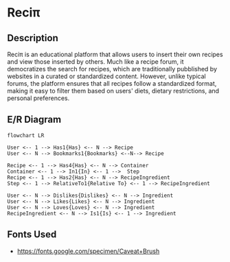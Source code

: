 # Reciπ

## Description
Reciπ is an educational platform that allows users to insert their own recipes
and view those inserted by others. Much like a recipe forum, it democratizes the search for recipes,
which are traditionally pubblished by websites in a curated or standardized content. However, unlike typical 
forums, the platform ensures that all recipes follow a standardized format, making it easy to filter 
them based on users' diets, dietary restrictions, and personal preferences.

## E/R Diagram
``` mermaid
flowchart LR

User <-- 1 --> Has1{Has} <-- N --> Recipe
User <-- N --> Bookmarks1{Bookmarks} <--N--> Recipe

Recipe <-- 1 --> Has4{Has} <-- N --> Container  
Container <-- 1 --> In1{In} <-- 1 -->  Step 
Recipe <-- 1 --> Has2{Has} <-- N --> RecipeIngredient
Step <-- 1 --> RelativeTo1{Relative To} <-- 1 --> RecipeIngredient

User <-- N --> Dislikes{Dislikes} <-- N --> Ingredient
User <-- N --> Likes{Likes} <-- N --> Ingredient
User <-- N --> Loves{Loves} <-- N --> Ingredient
RecipeIngredient <-- N --> Is1{Is} <-- 1 --> Ingredient
```

## Fonts Used
- https://fonts.google.com/specimen/Caveat+Brush
